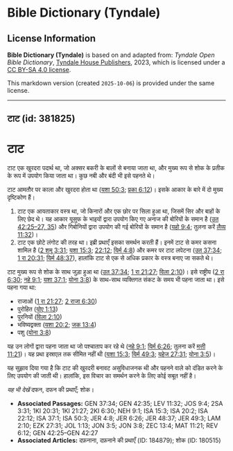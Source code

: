 # Bible Dictionary (Tyndale)

## License Information

**Bible Dictionary (Tyndale)** is based on and adapted from: _Tyndale Open Bible Dictionary_, [Tyndale House Publishers](https://tyndaleopenresources.com/), 2023, which is licensed under a [CC BY-SA 4.0 license](https://creativecommons.org/licenses/by-sa/4.0/legalcode.en).

This markdown version (created `2025-10-06`) is provided under the same license.



--------------------------------

## टाट (id: 381825)

टाट
===

टाट एक खुरदरा पदार्थ था, जो अक्सर बकरी के बालों से बनाया जाता था, और मुख्य रूप से शोक के प्रतीक के रूप में उपयोग किया जाता था। कुछ नबी और बंदी भी इसे पहनते थे।

टाट आमतौर पर काला और खुरदरा होता था ([यशा 50:3](https://ref.ly/Isa50:3); [प्रका 6:12](https://ref.ly/Rev6:12))। इसके आकार के बारे में दो मुख्य दृष्टिकोण हैं।

1. टाट एक आयताकार वस्त्र था, जो किनारों और एक छोर पर सिला हुआ था, जिसमें सिर और बाहों के लिए छेद थे। यह आकार यूसुफ के भाइयों द्वारा उपयोग किए गए अनाज की बोरियों के समान है ([उत 42:25–27, 35](https://ref.ly/Gen42:25-Gen42:27,Gen42:35)) और गिबोनियों द्वारा उपयोग की गई बोरियों के समान है ([यहो 9:4](https://ref.ly/Josh9:4); तुलना करें [लैव्य 11:32](https://ref.ly/Lev11:32))।
2. टाट एक छोटे लंगोट की तरह था। इब्री प्रथाएँ इसका समर्थन करती हैं। इनमें टाट से कमर कसना शामिल है ([2 शमू 3:31](https://ref.ly/2Sam3:31); [यशा 15:3](https://ref.ly/Isa15:3); [22:12](https://ref.ly/Isa22:12); [यिर्म 4:8](https://ref.ly/Jer4:8)) और कमर पर टाट लपेटना ([उत 37:34](https://ref.ly/Gen37:34); [1 रा 20:31](https://ref.ly/1Kgs20:31); [यिर्म 48:37](https://ref.ly/Jer48:37)), हालांकि टाट से एक से अधिक प्रकार के वस्त्र बनाए जा सकते थे।

टाट मुख्य रूप से शोक के साथ जुड़ा हुआ था ([उत 37:34](https://ref.ly/Gen37:34); [1 रा 21:27](https://ref.ly/1Kgs21:27); [विला 2:10](https://ref.ly/Lam2:10))। इसे राष्ट्रीय ([2 रा 6:30](https://ref.ly/2Kgs6:30); [नहे 9:1](https://ref.ly/Neh9:1); [यशा 37:1](https://ref.ly/Isa37:1); [योना 3:8](https://ref.ly/Jonah3:8)) के साथ\-साथ व्यक्तिगत संकट के समय भी पहना जाता था। इसे पहना गया था:

* राजाओं ([1 रा 21:27](https://ref.ly/1Kgs21:27); [2 राजा 6:30](https://ref.ly/2Kgs6:30))
* पुरोहित ([योए 1:13](https://ref.ly/Joel1:13))
* पुरनियों ([विला 2:10](https://ref.ly/Lam2:10))
* भविष्यद्वक्ता ([यशा 20:2](https://ref.ly/Isa20:2); [जक 13:4](https://ref.ly/Zech13:4))
* पशु ([योना 3:8](https://ref.ly/Jonah3:8))

यह उन लोगों द्वारा पहना जाता था जो पश्चाताप कर रहे थे ([नहे 9:1](https://ref.ly/Neh9:1); [यिर्म 6:26](https://ref.ly/Jer6:26); तुलना करें [मत्ती 11:21](https://ref.ly/Matt11:21))। यह प्रथा इस्राएल तक सीमित नहीं थी ([यशा 15:3](https://ref.ly/Isa15:3); [यिर्म 49:3](https://ref.ly/Jer49:3); [यहेज 27:31](https://ref.ly/Ezek27:31); [योना 3:5](https://ref.ly/Jonah3:5))।

यह सुझाव दिया गया है कि टाट की खुरदरी बनावट असुविधाजनक थी और पहनने वाले को दंडित करने के लिए उपयोग की जाती थी। हालांकि, इस विचार का समर्थन करने के लिए कोई सबूत नहीं है।

*यह भी देखें* दफन, दफन की प्रथाएँ; शोक। 

* **Associated Passages:** GEN 37:34; GEN 42:35; LEV 11:32; JOS 9:4; 2SA 3:31; 1KI 20:31; 1KI 21:27; 2KI 6:30; NEH 9:1; ISA 15:3; ISA 20:2; ISA 22:12; ISA 37:1; ISA 50:3; JER 4:8; JER 6:26; JER 48:37; JER 49:3; LAM 2:10; EZK 27:31; JOL 1:13; JON 3:5; JON 3:8; ZEC 13:4; MAT 11:21; REV 6:12; GEN 42:25–GEN 42:27
* **Associated Articles:** दफ़नाना, दफ़नाने की प्रथाएँ (ID: 184879); शोक (ID: 180515)

